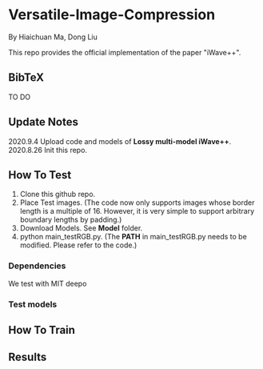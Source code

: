 # Versatile-Image-Compression
By Hiaichuan Ma, Dong Liu

This repo provides the official implementation of the paper "iWave++".

## **BibTeX**

TO DO

## **Update Notes**

2020.9.4  Upload code and models of **Lossy multi-model iWave++**.
2020.8.26 Init this repo.

## **How To Test**
1. Clone this github repo.
2. Place Test images. (The code now only supports images whose border length is a multiple of 16. However, it is very simple to support arbitrary boundary lengths by padding.)
3. Download Models. See **Model** folder.
4. python main_testRGB.py. (The **PATH** in main_testRGB.py needs to be modified. Please refer to the code.)

### **Dependencies**
We test with MIT deepo 
### **Test models**

## **How To Train**

## **Results**
